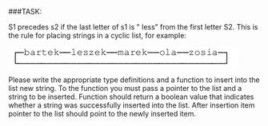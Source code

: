 ###TASK:

S1 precedes s2 if the last letter of s1 is " less”
from the first letter S2. This is the rule for placing 
strings in a cyclic list, for example:

![example](assets/example.png)

Please write the appropriate type definitions and a function 
to insert into the list new string. To the function you must pass
a pointer to the list and a string to be inserted. Function should
return a boolean value that indicates whether a string was 
successfully inserted into the list. After insertion
item pointer to the list should point to the newly inserted item.